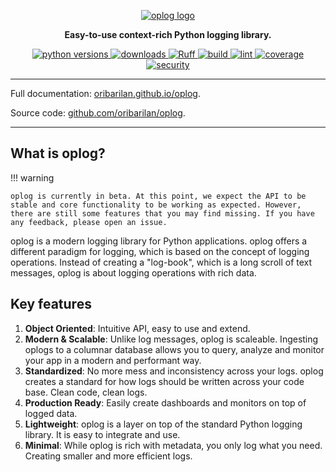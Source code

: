 <!-- Top Section -->
<p align="center">
  <a href="https://oribarilan.github.io/oplog"><img src="https://oribarilan.github.io/oplog/imgs/logo_full.png" alt="oplog logo"></a>
</p>

<p align="center">
  <b>Easy-to-use context-rich Python logging library.</b>
</p>

<!-- Badges using https://shields.io/badges/ -->
<p align="center">
  <!-- Python versions -->
  <a href="https://www.python.org/downloads/">
    <img src="https://img.shields.io/badge/python-3.9%20|%203.10%20|%203.11-blue" alt="python versions">
  </a>
  <!-- Downloads -->
  <a href="https://pypi.org/project/op-log/">
    <img src="https://img.shields.io/pypi/dm/op-log?link=https%3A%2F%2Fpypi.org%2Fproject%2Fop-log%2F" alt="downloads">
  </a>
  <!-- Ruff credit -->
  <a href="https://github.com/astral-sh/ruff">
    <img src="https://img.shields.io/endpoint?url=https://raw.githubusercontent.com/astral-sh/ruff/main/assets/badge/v2.json" alt="Ruff">
  </a>
  <!-- Build -->
  <a href="https://github.com/oribarilan/oplog/actions/workflows/package_build.yml">
    <img src="https://img.shields.io/github/actions/workflow/status/oribarilan/oplog/package_build.yml" alt="build">
  </a>
  <!-- Lint -->
  <a href="https://github.com/oribarilan/oplog/actions/workflows/lint.yml">
    <img src="https://img.shields.io/github/actions/workflow/status/oribarilan/oplog/lint.yml?label=lint" alt="lint">
  </a>
  <!-- Coverage -->
  <a href="https://github.com/oribarilan/oplog/actions/workflows/coverage.yml">
    <img src="https://img.shields.io/github/actions/workflow/status/oribarilan/oplog/coverage.yml?label=coverage%3E95%25" alt="coverage">
  </a>
  <!-- Security -->
  <a href="https://github.com/oribarilan/oplog/actions/workflows/security_check.yml">
    <img src="https://img.shields.io/github/actions/workflow/status/oribarilan/oplog/security_check.yml?label=security" alt="security">
  </a>
</p>

<hr>

Full documentation: [oribarilan.github.io/oplog](https://oribarilan.github.io/oplog/).

Source code: [github.com/oribarilan/oplog](http://www.github.com/oribarilan/oplog/).

---

## What is oplog?

!!! warning

    oplog is currently in beta. At this point, we expect the API to be stable and core functionality to be working as expected. However, there are still some features that you may find missing. If you have any feedback, please open an issue.


oplog is a modern logging library for Python applications.
oplog offers a different paradigm for logging, which is based on the concept of logging operations.
Instead of creating a "log-book", which is a long scroll of text messages, oplog is about logging operations with rich data.

## Key features

1. **Object Oriented**: Intuitive API, easy to use and extend.
2. **Modern & Scalable**: Unlike log messages, oplog is scaleable. Ingesting oplogs to a columnar database allows you to query, analyze and monitor your app in a modern and performant way.
3. **Standardized**: No more mess and inconsistency across your logs. oplog creates a standard for how logs should be written across your code base. Clean code, clean logs.
4. **Production Ready**: Easily create dashboards and monitors on top of logged data.
5. **Lightweight**: oplog is a layer on top of the standard Python logging library. It is easy to integrate and use.
6. **Minimal**: While oplog is rich with metadata, you only log what you need. Creating smaller and more efficient logs.